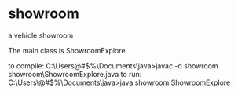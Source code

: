 # showroom
a vehicle showroom

The main class is ShowroomExplore. 

to compile: 
C:\Users\@#$%\Documents\java>javac -d showroom showroom\ShowroomExplore.java
to run: 
C:\Users\@#$%\Documents\java>java showroom.ShowroomExplore